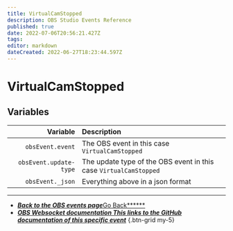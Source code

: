 ```yaml
---
title: VirtualCamStopped
description: OBS Studio Events Reference
published: true
date: 2022-07-06T20:56:21.427Z
tags:
editor: markdown
dateCreated: 2022-06-27T18:23:44.597Z
---
```


# VirtualCamStopped

## Variables

|               Variable | Description                                                       |
| ----------------------:|:----------------------------------------------------------------- |
|       `obsEvent.event` | The OBS event in this case `VirtualCamStopped`                    |
| `obsEvent.update-type` | The update type of the OBS event in this case `VirtualCamStopped` |
|       `obsEvent._json` | Everything above in a json format                                 |

---

- [<i class="mdi mdi-chevron-left"></i>***Back to the OBS events page***Go Back******](/en/Broadcasters/OBS/Events)
- [<i class="mdi mdi-github"></i> ***OBS Websocket documentation ***This links to the GitHub documentation of this specific event******](https://github.com/obsproject/obs-websocket/blob/4.x-current/docs/generated/protocol.md#virtualcamstopped)
{.btn-grid my-5}
